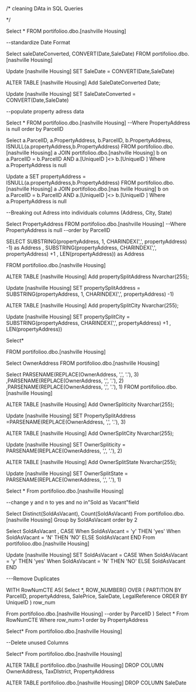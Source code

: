 /*
cleaning DAta in SQL Queries

*/

Select *
FROM portifolioo.dbo.[nashville Housing]

--standardize Date Format

Select saleDateConverted, CONVERT(Date,SaleDate)
FROM portifolioo.dbo.[nashville Housing]

Update [nashville Housing]
SET SaleDate = CONVERT(Date,SaleDate)

ALTER TABLE [nashville Housing]
Add SaleDateConverted Date;

Update [nashville Housing]
SET SaleDateConverted = CONVERT(Date,SaleDate)





--populate property adress data


Select *
FROM portifolioo.dbo.[nashville Housing]
--Where PropertyAddress is null
order by ParcelID

Select a.ParcelID, a.PropertyAddress, b.ParcelID, b.PropertyAddress, ISNULL(a.propertyAddress,b.PropertyAddress)
FROM portifolioo.dbo.[nashville Housing] a
JOIN portifolioo.dbo.[nashville Housing] b
     on a.ParcelID = b.ParcelID
	 AND a.[UniqueID ]<> b.[UniqueID ]
Where a.PropertyAddress is null

Update a
SET propertyAddress = ISNULL(a.propertyAddress,b.PropertyAddress)
FROM portifolioo.dbo.[nashville Housing] a
JOIN portifolioo.dbo.[nas hville Housing] b
     on a.ParcelID = b.ParcelID
	 AND a.[UniqueID ]<> b.[UniqueID ]
Where a.PropertyAddress is null



--Breaking out Adress into individuals columns (Address, City, State)

Select PropertyAddress
FROM portifolioo.dbo.[nashville Housing]
--Where PropertyAddress is null
--order by ParcelID

SELECT
SUBSTRING(propertyAddress, 1, CHARINDEX(',', propertyAddress) -1) as Address
, SUBSTRING(propertyAddress, CHARINDEX(',', propertyAddress) +1 , LEN(propertyAddress)) as Address

FROM portifolioo.dbo.[nashville Housing]

ALTER TABLE [nashville Housing]
Add propertySplitAddress Nvarchar(255);

Update [nashville Housing]
SET propertySplitAddress = SUBSTRING(propertyAddress, 1, CHARINDEX(',', propertyAddress) -1) 

ALTER TABLE [nashville Housing]
Add propertySplitCity Nvarchar(255);

Update [nashville Housing]
SET propertySplitCity = SUBSTRING(propertyAddress, CHARINDEX(',', propertyAddress) +1 , LEN(propertyAddress)) 


Select*

FROM portifolioo.dbo.[nashville Housing]





Select OwnerAddress
FROM portifolioo.dbo.[nashville Housing]


Select
PARSENAME(REPLACE(OwnerAddress, ',', '.'), 3)
 ,PARSENAME(REPLACE(OwnerAddress, ',', '.'), 2)
 ,PARSENAME(REPLACE(OwnerAddress, ',', '.'), 1)
FROM portifolioo.dbo.[nashville Housing]


ALTER TABLE [nashville Housing]
Add OwnerSpliticity Nvarchar(255);

Update [nashville Housing]
SET PropertySplitAddress =PARSENAME(REPLACE(OwnerAddress, ',', '.'), 3)


ALTER TABLE [nashville Housing]
Add OwnerSplitCity Nvarchar(255);

Update [nashville Housing]
SET OwnerSpliticity = PARSENAME(REPLACE(OwnerAddress, ',', '.'), 2)



ALTER TABLE [nashville Housing]
Add OwnerSplitState Nvarchar(255);

Update [nashville Housing]
SET OwnerSplitState = PARSENAME(REPLACE(OwnerAddress, ',', '.'), 1) 


Select *
From portifolioo.dbo.[nashville Housing]


--change y and n to yes and no in"Sold as Vacant"field

Select Distinct(SoldAsVacant), Count(SoldAsVacant)
From portifolioo.dbo.[nashville Housing]
Group by SoldAsVacant
order by 2



Select SoldAsVacant
, CASE When SoldAsVacant = 'y' THEN 'yes'
	   When SoldAsVacant = 'N' THEN 'NO'
	   ELSE SoldAsVacant
	   END
From portifolioo.dbo.[nashville Housing]

Update [nashville Housing]
SET SoldAsVacant = CASE When SoldAsVacant = 'y' THEN 'yes'
	   When SoldAsVacant = 'N' THEN 'NO'
	   ELSE SoldAsVacant
	   END



---Remove Duplicates

WITH RowNumCTE AS(
Select *,
	ROW_NUMBER() OVER (
	PARTITION BY ParcelID,
				 propertyAddress,
				 SalePrice,
				 SaleDate,
				 LegalReference
				 ORDER BY
				  UniqueID
				  ) row_num

From portifolioo.dbo.[nashville Housing]
--order by ParcelID
)
Select *
From RowNumCTE
Where row_num>1
order by PropertyAddress

Select*
From portifolioo.dbo.[nashville Housing]





--Delete unused Columns


Select*
From portifolioo.dbo.[nashville Housing]

ALTER TABLE portifolioo.dbo.[nashville Housing]
DROP COLUMN OwnerAddress, TaxDIstrict, PropertyAddress


ALTER TABLE portifolioo.dbo.[nashville Housing]
DROP COLUMN SaleDate






